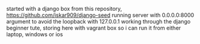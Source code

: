 started with a django box from this repository, https://github.com/iskar909/django-seed
running server with 0.0.0.0:8000 argument to avoid the loopback with 127.0.0.1
working through the django beginner tute, storing here with vagrant box so i can run it from either laptop, windows or ios